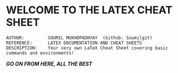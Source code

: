 # **WELCOME TO THE LATEX CHEAT SHEET**

    AUTHOR:         SOUMIL MUKHOPADHYAY  (Github: Soumilgit)
    REFERENCE:      LATEX DOCUMENTATION AND CHEAT SHEETS
    DESCRIPTION:    Your very own LaTeX Cheat Sheet covering basic commands and environments!

**_GO ON FROM HERE, ALL THE BEST_**


